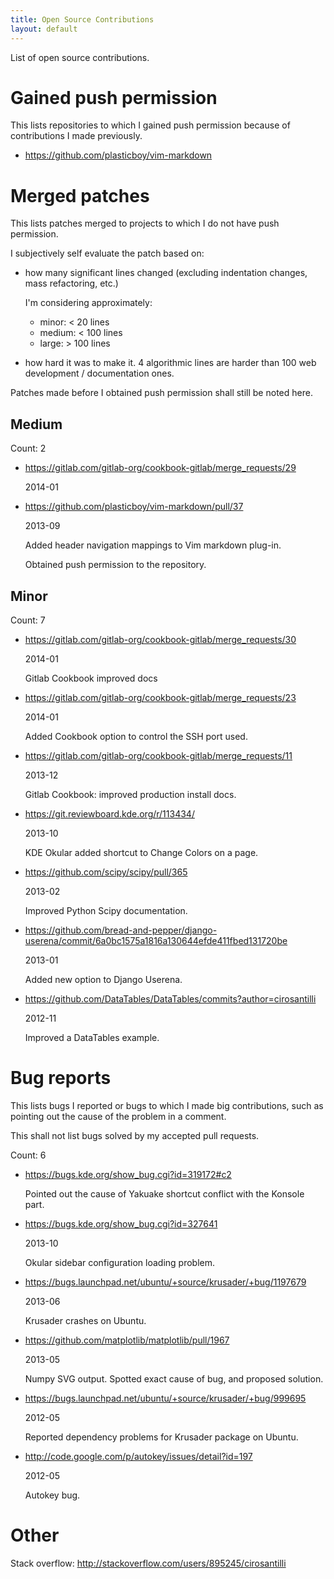```yaml
---
title: Open Source Contributions
layout: default
---
```


List of open source contributions.

<ul data-toc></ul>

# Gained push permission

This lists repositories to which I gained push permission because of contributions I made previously.

- <https://github.com/plasticboy/vim-markdown>

# Merged patches

This lists patches merged to projects to which I do not have push permission.

I subjectively self evaluate the patch based on:

- how many significant lines changed (excluding indentation changes, mass refactoring, etc.)

    I'm considering approximately:

    - minor: < 20 lines
    - medium: < 100 lines
    - large: > 100 lines

- how hard it was to make it. 4 algorithmic lines are harder than 100 web development / documentation ones.

Patches made before I obtained push permission shall still be noted here.

## Medium

Count: 2

- <https://gitlab.com/gitlab-org/cookbook-gitlab/merge_requests/29>

    2014-01

- <https://github.com/plasticboy/vim-markdown/pull/37>

    2013-09

    Added header navigation mappings to Vim markdown plug-in.

    Obtained push permission to the repository.

## Minor

Count: 7

- <https://gitlab.com/gitlab-org/cookbook-gitlab/merge_requests/30>

    2014-01

    Gitlab Cookbook improved docs

- <https://gitlab.com/gitlab-org/cookbook-gitlab/merge_requests/23>

    2014-01

    Added Cookbook option to control the SSH port used.

- <https://gitlab.com/gitlab-org/cookbook-gitlab/merge_requests/11>

    2013-12

    Gitlab Cookbook: improved production install docs.

- <https://git.reviewboard.kde.org/r/113434/>

    2013-10

    KDE Okular added shortcut to Change Colors on a page.

- <https://github.com/scipy/scipy/pull/365>

    2013-02

    Improved Python Scipy documentation.

- <https://github.com/bread-and-pepper/django-userena/commit/6a0bc1575a1816a130644efde411fbed131720be>

    2013-01

    Added new option to Django Userena.

- <https://github.com/DataTables/DataTables/commits?author=cirosantilli>

    2012-11

    Improved a DataTables example.

# Bug reports

This lists bugs I reported or bugs to which I made big contributions,
such as pointing out the cause of the problem in a comment.

This shall not list bugs solved by my accepted pull requests.

Count: 6

- <https://bugs.kde.org/show_bug.cgi?id=319172#c2>

    Pointed out the cause of Yakuake shortcut conflict with the Konsole part.

- <https://bugs.kde.org/show_bug.cgi?id=327641>

    2013-10

    Okular sidebar configuration loading problem.

- <https://bugs.launchpad.net/ubuntu/+source/krusader/+bug/1197679>

    2013-06

    Krusader crashes on Ubuntu.

- <https://github.com/matplotlib/matplotlib/pull/1967>

    2013-05

    Numpy SVG output. Spotted exact cause of bug, and proposed solution.

- <https://bugs.launchpad.net/ubuntu/+source/krusader/+bug/999695>

    2012-05

    Reported dependency problems for Krusader package on Ubuntu.

- <http://code.google.com/p/autokey/issues/detail?id=197>

    2012-05

    Autokey bug.

# Other

Stack overflow: <http://stackoverflow.com/users/895245/cirosantilli>
